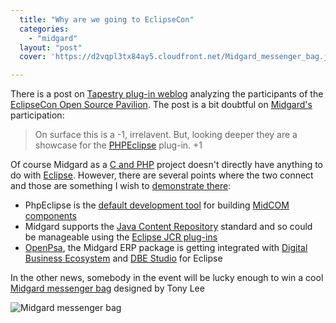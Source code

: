 ```yaml
---
  title: "Why are we going to EclipseCon"
  categories: 
    - "midgard"
  layout: "post"
  cover: 'https://d2vqpl3tx84ay5.cloudfront.net/Midgard_messenger_bag.jpg'

---
```

There is a post on [Tapestry plug-in weblog][1] analyzing the participants of the [EclipseCon Open Source Pavilion][2]. The post is a bit doubtful on [Midgard's][3] participation:

> On surface this is a -1, irrelavent. But, looking deeper they are a showcase for the [PHPEclipse][4] plug-in. +1

Of course Midgard as a [C and PHP][15] project doesn't directly have anything to do with [Eclipse][5]. However, there are several points where the two connect and those are something I wish to [demonstrate there][6]:

* PhpEclipse is the [default development tool][7] for building [MidCOM components][8]
* Midgard supports the [Java Content Repository][9] standard and so could be manageable using the [Eclipse JCR plug-ins][10]
* [OpenPsa][11], the Midgard ERP package is getting integrated with [Digital Business Ecosystem][12] and [DBE Studio][13] for Eclipse

In the other news, somebody in the event will be lucky enough to win a cool [Midgard messenger bag][14] designed by Tony Lee

![Midgard messenger bag](https://d2vqpl3tx84ay5.cloudfront.net/Midgard_messenger_bag.jpg)

[1]: http://jroller.com/page/glongman?entry=examining_the_eclipsecon_oss_pavilion
[2]: http://www.eclipsecon.org/2006/Sub.do?type=pavillion
[3]: http://www.midgard-project.org/
[4]: http://www.phpeclipse.de/
[5]: http://www.eclipse.org/
[6]: http://www.eclipsecon.org/2006/Sub.do?id=502
[7]: http://www.midgard-project.org/midcom-permalink-7977c199e9599eedb21efb09373e9b2b
[8]: http://www.midgard-project.org/documentation/midcom/
[9]: http://www-128.ibm.com/developerworks/java/library/j-jcr/
[10]: http://yukatan.fi/display/yukatan/2005/01/30/Eclipse+plugin+in+the+oven
[11]: http://www.openpsa.org/
[12]: http://www.digital-ecosystem.org/
[13]: http://dbestudio.sourceforge.net/
[14]: http://www.cafepress.com/mgd.8552838
[15]: http://www.midgard-project.org/midcom-permalink-ee22cb7403887cda1f4508cb8d34d2e6
